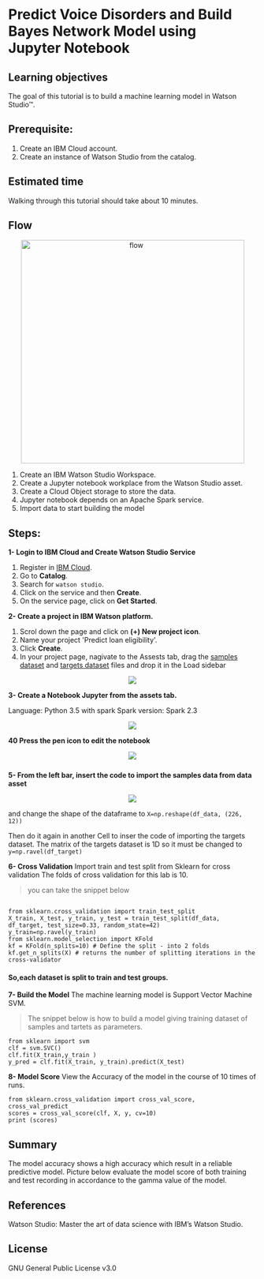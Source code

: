# Predict Voice Disorders and Build Bayes Network Model using Jupyter Notebook

## Learning objectives
The goal of this tutorial is to build a machine learning model in Watson Studio™.

## Prerequisite:
1. Create an IBM Cloud account.
2. Create an instance of Watson Studio from the catalog.

## Estimated time
Walking through this tutorial should take about 10 minutes.

## Flow
<p align="center"><img width="453" alt="flow" src="https://user-images.githubusercontent.com/20974667/46143420-922ff480-c262-11e8-8504-ba727356f24f.PNG">

1. Create an IBM Watson Studio Workspace.
2. Create a Jupyter notebook workplace from the Watson Studio asset.
3. Create a Cloud Object storage to store the data.
4. Jupyter notebook depends on an Apache Spark service.
5. Import data to start building the model


## Steps:
**1- Login to IBM Cloud and Create Watson Studio Service**
1. Register in [IBM Cloud](https://ibm.biz/BdYmuL).
2. Go to **Catalog**.
3. Search for `watson studio`.
4. Click on the service and then **Create**.
5. On the service page, click on **Get Started**.

**2- Create a project in IBM Watson platform.**
1. Scrol down the page and click on **(+) New project icon**.
2. Name your project 'Predict loan eligibility'.
3. Click **Create**.
4. In your project page, nagivate to the Assests tab, drag the [samples dataset](https://github.com/Meaad96s/predictive-model-on-jupyter-notebook/blob/master/n_samples.csv) and [targets dataset](https://github.com/Meaad96s/predictive-model-on-jupyter-notebook/blob/master/n_features.csv) files and drop it in the Load sidebar


<p align="center"><img  src="https://user-images.githubusercontent.com/20974667/45819331-b9c80f80-bcec-11e8-8c9b-81389c55cc4c.png">
  

**3- Create a Notebook Jupyter from the assets tab.**

Language: Python 3.5 with spark
Spark version: Spark 2.3

<p align="center"><img  src="https://user-images.githubusercontent.com/20974667/45819333-b9c80f80-bcec-11e8-9ac5-1f961abde16d.png">

**40 Press the pen icon to edit the notebook**

<p align="center"><img  src="https://user-images.githubusercontent.com/20974667/45819335-b9c80f80-bcec-11e8-9690-2cc059dc699f.png">

###

**5- From the left bar, insert the code to import the samples data from data asset**
<p align="center"><img  src="https://user-images.githubusercontent.com/20974667/45819336-b9c80f80-bcec-11e8-9562-a12240dbe17a.png">
  
and change the shape of the dataframe to 
`X=np.reshape(df_data, (226, 12))` 

Then do it again in another Cell to inser the code of importing the targets dataset.
The matrix of the targets dataset is 1D so it must be changed to
`y=np.ravel(df_target)`

**6- Cross Validation**
Import train and test split from Sklearn for cross validation
The folds of cross validation for this lab is 10.

> you can take the snippet below
```

from sklearn.cross_validation import train_test_split
X_train, X_test, y_train, y_test = train_test_split(df_data, df_target, test_size=0.33, random_state=42)
y_train=np.ravel(y_train)
from sklearn.model_selection import KFold
kf = KFold(n_splits=10) # Define the split - into 2 folds 
kf.get_n_splits(X) # returns the number of splitting iterations in the cross-validator
```

#### So,each dataset is split to train and test groups.

**7- Build the Model**
The machine learning model is Support Vector Machine SVM.
> The snippet below is how to build a model giving training dataset of samples and tartets as parameters.
```
from sklearn import svm
clf = svm.SVC()
clf.fit(X_train,y_train )
y_pred = clf.fit(X_train, y_train).predict(X_test)
```
**8- Model Score**
View the Accuracy of the model in the course of 10 times of runs.
```
from sklearn.cross_validation import cross_val_score, cross_val_predict
scores = cross_val_score(clf, X, y, cv=10)
print (scores)
```

## Summary
The model accuracy shows a high accuracy which result in a reliable predictive model. Picture below evaluate the model score of both training and test recording in accordance to the gamma value of the model.


## References
Watson Studio: Master the art of data science with IBM’s Watson Studio.

## License
GNU General Public License v3.0
